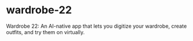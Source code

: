 # wardrobe-22
Wardrobe 22: An AI-native app that lets you digitize your wardrobe, create outfits, and try them on virtually.
